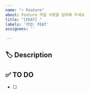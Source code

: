 ```yaml
---
name: "⚡ Feature"
about: Feature 작업 사항을 입력해 주세요
title: "[FEAT] "
labels: '작업: FEAT'
assignees: ''

---
```


## 🏷 Description
<!-- 추가할 기능에 대해 설명해 주세요. -->


## ✅ TO DO
<!-- 해야 할 일을 적어주세요. -->
- [ ] 


<!-- ## 💭 ETC -->
<!-- 기타 내용이 있을 경우 ETC 주석 해제 후 작성해 주세요 -->
